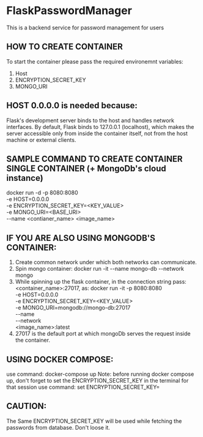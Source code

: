 # FlaskPasswordManager
This is a backend service for password management for users

## HOW TO CREATE CONTAINER
To start the container please pass the required environemnt variables:
1. Host
2. ENCRYPTION_SECRET_KEY
3. MONGO_URI

## HOST 0.0.0.0 is needed because:
Flask's development server binds to the host and handles network interfaces. 
By default, Flask binds to 127.0.0.1 (localhost), which makes the server accessible only from inside the container itself, not from the host machine or external clients.

## SAMPLE COMMAND TO CREATE CONTAINER SINGLE CONTAINER (+ MongoDb's cloud instance)
docker run -d -p 8080:8080 \
    -e HOST=0.0.0.0 \
    -e ENCRYPTION_SECRET_KEY=<KEY_VALUE> \
    -e MONGO_URI=<BASE_URI>\
    --name <contianer_name> <image_name>

## IF YOU ARE ALSO USING MONGODB'S CONTAINER:
1. Create common network under which both networks can communicate.
2. Spin mongo container: docker run -it --name mongo-db --network <network-name> mongo
2. While spinning up the flask container, in the connection string pass: <container_name>:27017, as:
docker run -it -p 8080:8080 \
-e HOST=0.0.0.0 \
-e ENCRYPTION_SECRET_KEY=<KEY_VALUE> \
-e MONGO_URI=mongodb://mongo-db:27017 \
--name <container-name> \
--network <network-name> \
<image_name>:latest
3. 27017 is the default port at which mongoDb serves the request inside the container.

## USING DOCKER COMPOSE:
use command: docker-compose up
Note: before running docker compose up, don't forget to set the ENCRYPTION_SECRET_KEY in the terminal for that session
use command: set ENCRYPTION_SECRET_KEY=<value>

## CAUTION: 
The Same ENCRYPTION_SECRET_KEY will be used while fetching the passwords from database.
Don't loose it.